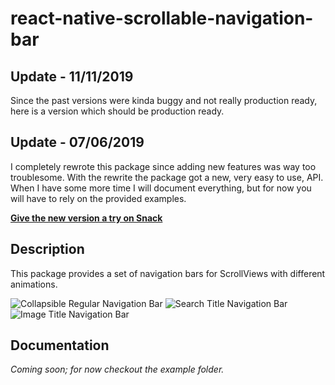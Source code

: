 # react-native-scrollable-navigation-bar

## Update - 11/11/2019

Since the past versions were kinda buggy and not really production ready, here is a version which should be production ready.

## Update - 07/06/2019

I completely rewrote this package since adding new features was way too troublesome. With the rewrite the package got a new, very easy to use, API. When I have some more time I will document everything, but for now you will have to rely on the provided examples.

**[Give the new version a try on Snack](https://snack.expo.io/@zobeirhamid/react-native-scrollable-navigation-bar)**

## Description

This package provides a set of navigation bars for ScrollViews with different animations.

![Collapsible Regular Navigation Bar](https://raw.githubusercontent.com/zobeirhamid/react-native-scrollable-navigation-bar/master/collapsibleRegular.gif 'Collapsible Regular Navigation Bar')
![Search Title Navigation Bar](https://raw.githubusercontent.com/zobeirhamid/react-native-scrollable-navigation-bar/master/searchTitle.gif 'Search Title Navigation Bar')
![Image Title Navigation Bar](https://raw.githubusercontent.com/zobeirhamid/react-native-scrollable-navigation-bar/master/imageTitle.gif 'Image Title Navigation Bar')

## Documentation

_Coming soon; for now checkout the example folder._
